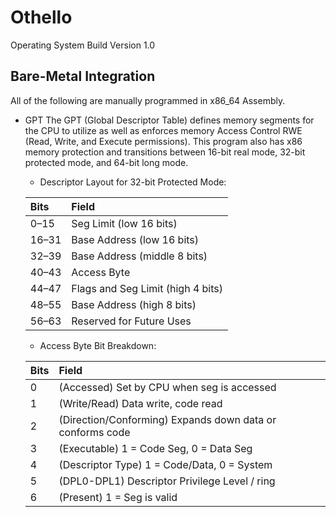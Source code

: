 # Othello

Operating System Build Version 1.0

## Bare-Metal Integration

All of the following are manually programmed in x86_64 Assembly.

- GPT
The GPT (Global Descriptor Table) defines memory segments for the CPU to utilize as well as enforces memory Access Control RWE (Read, Write, and Execute permissions). This program also has x86 memory protection and transitions between 16-bit real mode, 32-bit protected mode, and 64-bit long mode.
  - Descriptor Layout for 32-bit Protected Mode:


  | Bits   | Field                              |
  |:-------|:-----------------------------------|
  | 0–15   | Seg Limit (low 16 bits)            |
  | 16–31  | Base Address (low 16 bits)         |
  | 32–39  | Base Address (middle 8 bits)       |
  | 40–43  | Access Byte                        |
  | 44–47  | Flags and Seg Limit (high 4 bits)  |
  | 48–55  | Base Address (high 8 bits)         |
  | 56–63  | Reserved for Future Uses           |


  - Access Byte Bit Breakdown:

  | Bits   | Field                                                     |
  |:-------|:----------------------------------------------------------|
  | 0      | (Accessed) Set by CPU when seg is accessed                |
  | 1      | (Write/Read) Data write, code read                        |
  | 2      | (Direction/Conforming) Expands down data or conforms code |
  | 3      | (Executable) 1 = Code Seg, 0 = Data Seg                   |
  | 4      | (Descriptor Type) 1 = Code/Data, 0 = System               |
  | 5      | (DPL0-DPL1) Descriptor Privilege Level / ring             |
  | 6      | (Present) 1 = Seg is valid                                |
